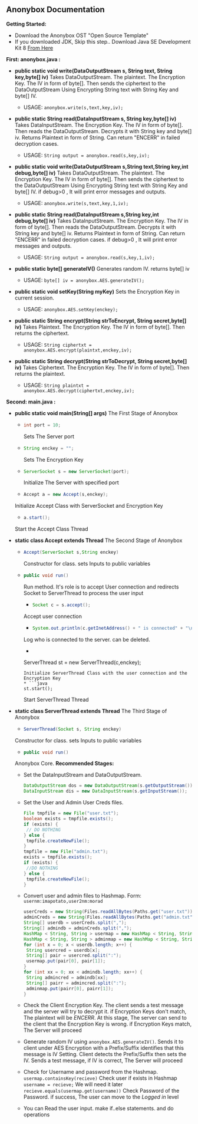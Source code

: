 ## Anonybox Documentation

**Getting Started:**

- Download the Anonybox OST "Open Source Template"
- If you downloaded JDK, Skip this step..
  Download Java SE Development Kit 8 [From Here](https://www.oracle.com/java/technologies/javase-jdk8-downloads.html)

**First: anonybox.java :**

* **public static void write(DataOutputStream s, String text, String key,byte[] iv)**
  Takes DataOutputStream. The plaintext. The Encryption Key. The IV in form of byte[]. Then sends the ciphertext to the DataOutputStream Using Encrypting String text with String Key and byte[] IV.
  * USAGE: `anonybox.write(s,text,key,iv);`

* **public static String read(DataInputStream s, String key,byte[] iv)**
  Takes DataInputStream. The Encryption Key. The IV in form of byte[]. Then reads the DataOutputStream. Decrypts it with String key and byte[] iv. Returns Plaintext in form of String. Can return "ENCERR" in failed decryption cases.
  * USAGE: `String output = anonybox.read(s,key,iv);`

* **public static void write(DataOutputStream s,String text,String key,int debug,byte[] iv)**
  Takes DataOutputStream. The plaintext. The Encryption Key. The IV in form of byte[]. Then sends the ciphertext to the DataOutputStream Using Encrypting String text with String Key and byte[] IV.
  if debug>0 , It will print error messages and outputs.
  * USAGE: `anonybox.write(s,text,key,1,iv);`

* **public static String read(DataInputStream s,String key,int debug,byte[] iv)**
  Takes DataInputStream. The Encryption Key. The IV in form of byte[]. Then reads the DataOutputStream. Decrypts it with String key and byte[] iv. Returns Plaintext in form of String. Can return "ENCERR" in failed decryption cases.
  if debug>0 , It will print error messages and outputs.
  * USAGE: `String output = anonybox.read(s,key,1,iv);`

* **public static byte[] generateIV()**
  Generates random IV. returns byte[] iv
  * USAGE: `byte[] iv = anonybox.AES.generateIV();`

* **public static void setKey(String myKey)**
  Sets the Encryption Key in current session.
  * USAGE: `anonybox.AES.setKey(enckey);`

* **public static String encrypt(String strToEncrypt, String secret,byte[] iv)**
  Takes Plaintext. The Encryption Key. The IV in form of byte[]. Then returns the ciphertext.
  * USAGE: `String ciphertxt = anonybox.AES.encrypt(plaintxt,enckey,iv);`

* **public static String decrypt(String strToDecrypt, String secret,byte[] iv)**
  Takes Ciphertext. The Encryption Key. The IV in form of byte[]. Then returns the plaintext.
  * USAGE: `String plaintxt = anonybox.AES.decrypt(ciphertxt,enckey,iv);`

**Second: main.java :**

- **public static void main(String[] args)**
  The First Stage of Anonybox

  * ```java 
    int port = 10;
    ```
    Sets The Server port

  * ```java 
    String enckey = "";
    ```
    Sets The Encryption Key

  * ```java 
    ServerSocket s = new ServerSocket(port);
    ```
    Initialize The Server with specified port

  * ```java 
    Accept a = new Accept(s,enckey);
    ```
   Initialize Accept Class with ServerSocket and Encryption Key

  * ```java 
    a.start();
    ```
   Start the Accept Class Thread

* **static class Accept extends Thread**
  The Second Stage of Anonybox

  * ```java 
    Accept(ServerSocket s,String enckey)
    ```
    Constructor for class. sets Inputs to public variables

  * ```java 
    public void run()
    ```
    Run method. It's role is to accept User connection and redirects Socket to ServerThread to process the user input
    * ```java 
      Socket c = s.accept();
      ```
     Accept user connection
    * ```java 
      System.out.println(c.getInetAddress() + " is connected" + "\n");
      ```
     Log who is connected to the server. can be deleted.
    * ```java 
     ServerThread st = new ServerThread(c,enckey);
      ```
     Initialize ServerThread Class with the user connection and the Encryption Key
    * ```java 
     st.start();
      ```
     Start ServerThread Thread

* **static class ServerThread extends Thread**
  The Third Stage of Anonybox

  * ```java 
    ServerThread(Socket s, String enckey)
    ```
   Constructor for class. sets Inputs to public variables
  * ```java
    public void run()
    ```
   Anonybox Core.
    **Recommended Stages:** 

    * Set the DataInputStream and DataOutputStream.

      ```java
      DataOutputStream dos = new DataOutputStream(s.getOutputStream());
      DataInputStream dis = new DataInputStream(s.getInputStream());
      ```

    * Set the User and Admin User Creds files.

      ```java
      File tmpfile = new File("user.txt");
      boolean exists = tmpfile.exists();
      if (exists) {
       // DO NOTHING
      } else {
       tmpfile.createNewFile();
      }
      tmpfile = new File("admin.txt");
      exists = tmpfile.exists();
      if (exists) {
       //DO NOTHING
      } else {
       tmpfile.createNewFile();
      }
      ```

    * Convert user and admin files to Hashmap.
      Form: `usernm:imapotato,user2nm:morad`

      ```java
      userCreds = new String(Files.readAllBytes(Paths.get("user.txt")));
      adminCreds = new String(Files.readAllBytes(Paths.get("admin.txt")));
      String[] userdb = userCreds.split(",");
      String[] admindb = adminCreds.split(",");
      HashMap < String, String > usermap = new HashMap < String, String > ();
      HashMap < String, String > adminmap = new HashMap < String, String > ();
      for (int x = 0; x < userdb.length; x++) {
       String usercred = userdb[x];
       String[] pair = usercred.split(":");
       usermap.put(pair[0], pair[1]);
      }
      for (int xx = 0; xx < admindb.length; xx++) {
       String admincred = admindb[xx];
       String[] pairr = admincred.split(":");
       adminmap.put(pairr[0], pairr[1]);
      }
      ```

    * Check the Client Encryption Key. The client sends a test message and the server will try to decrypt it. if Encryption Keys don't match, The plaintext will be *ENCERR*. At this stage, The server can send to the client that the Encryption Key is wrong. if Encryption Keys match, The Server will proceed

    * Generate random IV using `anonybox.AES.generateIV()`. Sends it to client under AES Encryption with a Prefix/Suffix identifies that this message is IV Setting. Client detects the Prefix/Suffix then sets the IV. Sends a test message, if IV is correct, The Server will proceed

    * Check for Username and password from the Hashmap.
      `usermap.containsKey(recieve)` Check user if exists in Hashmap
      `username = recieve;` We will need it later
      `recieve.equals(usermap.get(username))` Check Password of the Password. if success, The user can move to the *Logged in* level

    * You can Read the user input. make if..else statements. and do operations

